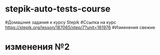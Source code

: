 # stepik-auto-tests-course
#Домашние задания к курсу Stepik
#Ссылка на курс https://stepik.org/lesson/187065/step/7?unit=161976
#Изменения свежие
# изменения №2
